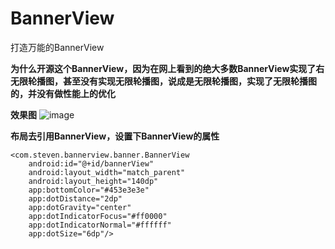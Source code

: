 # BannerView
打造万能的BannerView

**为什么开源这个BannerView，因为在网上看到的绝大多数BannerView实现了右无限轮播图，甚至没有实现无限轮播图，说成是无限轮播图，实现了无限轮播图的，并没有做性能上的优化**


**效果图**
![image](https://upload-images.jianshu.io/upload_images/1472453-d0c6af365e6276ee.gif?imageMogr2/auto-orient/strip)

**布局去引用BannerView，设置下BannerView的属性**

    <com.steven.bannerview.banner.BannerView
        android:id="@+id/bannerView"
        android:layout_width="match_parent"
        android:layout_height="140dp"
        app:bottomColor="#453e3e3e"
        app:dotDistance="2dp"
        app:dotGravity="center"
        app:dotIndicatorFocus="#ff0000"
        app:dotIndicatorNormal="#ffffff"
        app:dotSize="6dp"/>
